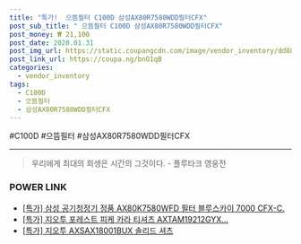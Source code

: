 ```yaml
--- 
title: "특가!  으뜸필터 C100D 삼성AX80R7580WDD필터CFX" 
post_sub_title: " 으뜸필터 C100D 삼성AX80R7580WDD필터CFX" 
post_money: ₩ 21,100 
post_date: 2020.01.31 
post_img_url: https://static.coupangcdn.com/image/vendor_inventory/dd88/b296c7bdba5a44e6cc29dfe22f631fa91fadc214c36b55b23a861a409744.jpg 
post_link_url: https://coupa.ng/bnO1qB 
categories: 
  - vendor_inventory 
tags: 
  - C100D 
  - 으뜸필터 
  - 삼성AX80R7580WDD필터CFX 
--- 
```

  #C100D #으뜸필터 #삼성AX80R7580WDD필터CFX 
<hr> 

> 우리에게 최대의 희생은 시간의 그것이다. - 플루타크 영웅전 


### POWER LINK

* <a href="https://blog.naver.com/sakai111/221791684756" target="_blank">[특가] 삼성 공기청정기 정품 AX80K7580WFD 필터 블루스카이 7000 CFX-C.</a>
* <a href="https://blog.naver.com/an0733/221791992921" target="_blank">[특가] 지오투 포레스트 피케 카라 티셔츠 AXTAM19212GYX...</a>
* <a href="https://blog.naver.com/sakai111/221791340833" target="_blank">[특가] 지오투 AXSAX18001BUX 솔리드 셔츠</a>
